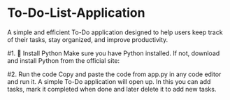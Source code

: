 # To-Do-List-Application
A simple and efficient To-Do application designed to help users keep track of their tasks, stay organized, and improve productivity.

#1. 🐍 Install Python
Make sure you have Python installed. If not, download and install Python from the official site:

#2. Run the code
Copy and paste the code from app.py in any code editor and run it.
A simple To-Do application will open up.
In this you can add tasks, mark it completed when done and later delete it to add new tasks.
